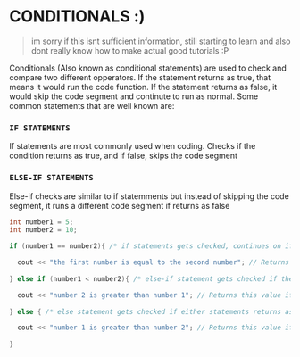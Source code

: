 # CONDITIONALS :)
> im sorry if this isnt sufficient information, still starting to learn and also dont really know how
> to make actual good tutorials :P

Conditionals (Also known as conditional statements) are used to check and compare two different opperators. If the statement returns as true, that means it would run the code function. If the statement returns as false, it would skip the code segment and continute to run as normal.
Some common statements that are well known are:

### ```IF STATEMENTS```

If statements are most commonly used when coding. Checks if the condition returns as true, and if false, skips the code segment

### ```ELSE-IF STATEMENTS```

Else-if checks are similar to if statemments but instead of skipping the code segment, it runs a different code segment if returns as false

```cpp
int number1 = 5;
int number2 = 10;

if (number1 == number2){ /* if statements gets checked, continues on if false */

  cout << "the first number is equal to the second number"; // Returns this value if condition is met
  
} else if (number1 < number2){ /* else-if statement gets checked if the if statement is false */

  cout << "number 2 is greater than number 1"; // Returns this value if condition is met
  
} else { /* else statement gets checked if either statements returns as false */

  cout << "number 1 is greater than number 2"; // Returns this value if condition is met
  
}
```
